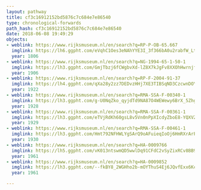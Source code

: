 ```yaml
---
layout: pathway
title: cf3c16912152bd5876c7c684e7e86540
type: chronological-forwards
path_hash: cf3c16912152bd5876c7c684e7e86540
date: 2018-06-08 19:49:29
objects:
- weblink: https://www.rijksmuseum.nl/en/search?q=RP-P-OB-65.667
  imglink: https://lh6.ggpht.com/eVqhC1Oes3eNAhYYE3I_3f366bA0u2rabfW_Ltxr570miuvz7hOENcK2ORqa1bxhz92iYWXDnFR40e51V9AZeVw7cQ=s200
  year: 1806
- weblink: https://www.rijksmuseum.nl/en/search?q=NG-1994-65-1-50-1
  imglink: https://lh3.ggpht.com/GmjTbzj6fCWgbvXd-lZ8X7kJgFv8XXOhHwrnjfpQ1obBrq7gbzy2IjJh7oJe5LvPqm51j8g0Vzaj-4KkmkYTerzdZ2g=s200
  year: 1906
- weblink: https://www.rijksmuseum.nl/en/search?q=RP-F-2004-91-37
  imglink: https://lh4.ggpht.com/qXa28y2zz7DEDvzHHj7XE3TIBSqND3CzcwnDOYCgg0IVHvEv8Rsm_Rfnd-apvAOJ-wUCZKEvHmTZhngh9I6d1YZOMeh0=s200
  year: 1922
- weblink: https://www.rijksmuseum.nl/en/search?q=RMA-SSA-F-00340-1
  imglink: https://lh3.ggpht.com/g-U0NqZko_qyjdTd9NA87O4WEWewy6BrX_5ZhgxCACRvN0gg3EBY2HVNIOyugtD1I5Tn_EMNRKTDm1_ukyAVYQbHdYI=s200
  year: 1928
- weblink: https://www.rijksmuseum.nl/en/search?q=RMA-SSA-F-00361-1
  imglink: https://lh3.ggpht.com/eTVjRdKh60gsL8v5Vn0nPpXIcdyZboE8-YQXVZhT6OOn81eG17sq3lq3-Wa_sThUwjtjN_lz4R7-1gBD1HqQvUPIAus=s200
  year: 1929
- weblink: https://www.rijksmuseum.nl/en/search?q=RMA-SSA-F-00461-1
  imglink: https://lh3.ggpht.com/Hmt792NFHWLYgSArQ9oAFuieqIoOj6HmRXrArPSr8oY2yL0flV0QfkGb8iOrAb67FvuklpMZ0ESTFWVdzeawncmrStE=s200
  year: 1930
- weblink: https://www.rijksmuseum.nl/en/search?q=HA-0009766
  imglink: https://lh5.ggpht.com/vK013ntswmQD5wwlDq91CFdC2vSyZixRCv8BB9G8UlGK0Yhr9JnNux3BQzpStw2EEGsKUpIZQBQ1Dr4XQA8bmBNm9kgF=s200
  year: 1961
- weblink: https://www.rijksmuseum.nl/en/search?q=HA-0009852
  imglink: https://lh3.ggpht.com/--fkBY8_2WGHho2b-mOYThuS4Ej6JQvfExx6KcCCLeCByIOazvvfpiVs3_gCg4L_y0xnltS72ft6yJB4JJD2d4pYjjY=s200
  year: 1961

---
```

